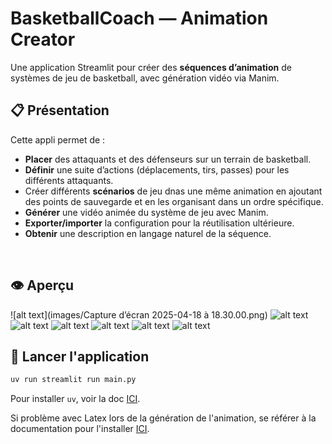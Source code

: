 # BasketballCoach — Animation Creator

Une application Streamlit pour créer des **séquences d’animation** de systèmes de jeu de basketball, avec génération vidéo via Manim.



## 📋 Présentation

Cette appli permet de :
- **Placer** des attaquants et des défenseurs sur un terrain de basketball.
- **Définir** une suite d’actions (déplacements, tirs, passes) pour les différents attaquants. 
- Créer différents **scénarios** de jeu dnas une même animation en ajoutant des points de sauvegarde et en les organisant dans un ordre spécifique.
- **Générer** une vidéo animée du système de jeu avec Manim.
- **Exporter/importer** la configuration pour la réutilisation ultérieure.
- **Obtenir** une description en langage naturel de la séquence.

<br>

## 👁️ Aperçu

![alt text](images/Capture d’écran 2025-04-18 à 18.30.00.png)
![alt text](<images/Capture d’écran 2025-04-18 à 18.30.06.png>)
![alt text](<images/Capture d’écran 2025-04-18 à 18.30.14.png>)
![alt text](<images/Capture d’écran 2025-04-18 à 18.30.29.png>)
![alt text](<images/Capture d’écran 2025-04-18 à 18.35.29.png>)
![alt text](<images/Capture d’écran 2025-04-18 à 18.35.52.png>)
![alt text](<images/Capture d’écran 2025-04-18 à 18.35.59.png>)


## 🚀 Lancer l'application

```bash
uv run streamlit run main.py
```

Pour installer `uv`, voir la doc [ICI](https://docs.astral.sh/uv/).

Si problème avec Latex lors de la génération de l'animation, se référer à la documentation pour l'installer [ICI](https://docs.manim.community/en/stable/installation/uv.html#step-2-optional-installing-latex).

